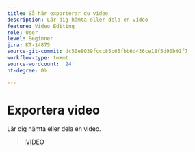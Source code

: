 ```yaml
---
title: Så här exporterar du video
description: Lär dig hämta eller dela en video
feature: Video Editing
role: User
level: Beginner
jira: KT-14875
source-git-commit: dc50e8039fccc85c65fbb6d436ce18f5d90b91f7
workflow-type: tm+mt
source-wordcount: '24'
ht-degree: 0%

---
```


# Exportera video

Lär dig hämta eller dela en video.

>[!VIDEO](https://video.tv.adobe.com/v/3427093?quality=12&learn=on&hidetitle=true)
